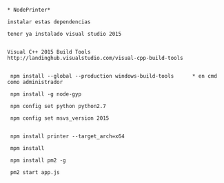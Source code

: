     * NodePrinter*

    instalar estas dependencias
    
    tener ya instalado visual studio 2015
    

    Visual C++ 2015 Build Tools   http://landinghub.visualstudio.com/visual-cpp-build-tools


     npm install --global --production windows-build-tools      * en cmd como administrador

     npm install -g node-gyp   

     npm config set python python2.7

     npm config set msvs_version 2015  
  

     npm install printer --target_arch=x64
     
     mpm install 
      
     npm install pm2 -g     

     pm2 start app.js

    
